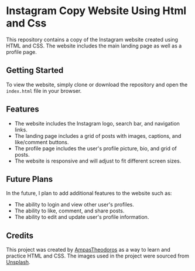 # Instagram Copy Website Using Html and Css

This repository contains a copy of the Instagram website created using HTML and CSS. The website includes the main landing page as well as a profile page.

## Getting Started

To view the website, simply clone or download the repository and open the `index.html` file in your browser.

## Features

- The website includes the Instagram logo, search bar, and navigation links.
- The landing page includes a grid of posts with images, captions, and like/comment buttons.
- The profile page includes the user's profile picture, bio, and grid of posts.
- The website is responsive and will adjust to fit different screen sizes.

## Future Plans

In the future, I plan to add additional features to the website such as:

- The ability to login and view other user's profiles.
- The ability to like, comment, and share posts.
- The ability to edit and update user's profile information.

## Credits

This project was created by [AmpasTheodoros](https://github.com/AmpasTheodoros) as a way to learn and practice HTML and CSS. The images used in the project were sourced from [Unsplash](https://unsplash.com/).
